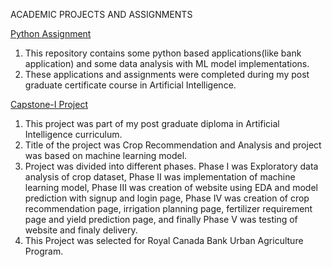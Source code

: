 
ACADEMIC PROJECTS AND ASSIGNMENTS


[Python Assignment](https://github.com/npathak24/PythonAssignments)
1. This repository contains some python based applications(like bank application) and some data analysis with ML model implementations.
2. These applications and assignments were completed during my post graduate certificate course in Artificial Intelligence.

[Capstone-I Project](https://github.com/npathak24/Capstone-I)
1. This project was part of my post graduate diploma in Artificial Intelligence curriculum.
2. Title of the project was Crop Recommendation and Analysis and project was based on machine learning model.
3. Project was divided into different phases. Phase I was Exploratory data analysis of crop dataset, Phase II was implementation of machine learning model, Phase III was creation of website using EDA and model prediction with signup and login page, Phase IV was creation of crop recommendation page, irrigation planning page, fertilizer requirement page and yield prediction page, and finally Phase V was testing of website and finaly delivery.
4. This Project was selected for Royal Canada Bank Urban Agriculture Program.
